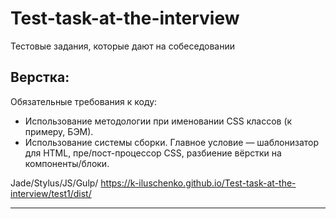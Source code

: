 # Test-task-at-the-interview
Тестовые задания, которые дают на собеседовании 

Верстка:
-----------------------------------
  Обязательные требования к коду:
   * Использование методологии при именовании CSS классов (к примеру, БЭМ).
   * Использование системы сборки. Главное условие — шаблонизатор для HTML, пре/пост-процессор CSS, разбиение вёрстки на компоненты/блоки.
   
   Jade/Stylus/JS/Gulp/
  https://k-iluschenko.github.io/Test-task-at-the-interview/test1/dist/ 
***
